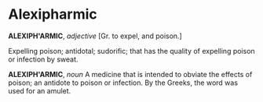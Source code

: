 # Alexipharmic

**ALEXIPH'ARMIC**, _adjective_ \[Gr. to expel, and poison.\]

Expelling poison; antidotal; sudorific; that has the quality of expelling poison or infection by sweat.

**ALEXIPH'ARMIC**, _noun_ A medicine that is intended to obviate the effects of poison; an antidote to poison or infection. By the Greeks, the word was used for an amulet.
